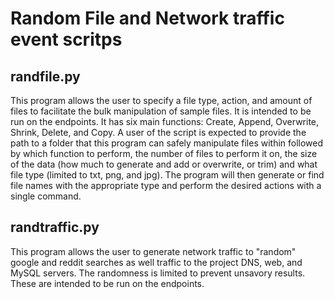 # Random File and Network traffic event scritps
## randfile.py
This program allows the user to specify a file type, action, and amount of files to facilitate the bulk manipulation of sample files. It is intended to be run on the endpoints. It has six main functions: Create, Append, Overwrite, Shrink, Delete, and Copy. A user of the script is expected to provide the path to a folder that this program can safely manipulate files within followed by which function to perform, the number of files to perform it on, the size of the data (how much to generate and add or overwrite, or trim) and what file type (limited to txt, png, and jpg). The program will then generate or find file names with the appropriate type and perform the desired actions with a single command. 
## randtraffic.py
This program allows the user to generate network traffic to "random" google and reddit searches as well traffic to the project DNS, web, and MySQL servers. The randomness is limited to prevent unsavory results. These are intended to be run on the endpoints.
